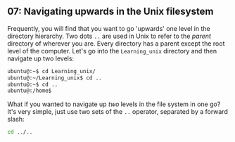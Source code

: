 ## 07: Navigating upwards in the Unix filesystem

Frequently, you will find that you want to go 'upwards' one level in the directory hierarchy. Two dots `..` are used in Unix to refer to the _parent_ directory of wherever you are. Every directory has a parent except the root level of the computer. Let's go into the `Learning_unix` directory and then navigate up two levels:

```bash
ubuntu@:~$ cd Learning_unix/
ubuntu@:~/Learning_unix$ cd ..
ubuntu@:~$ cd ..
ubuntu@:/home$
```

What if you wanted to navigate up _two_ levels in the file system in one go? It's very simple, just use two sets of the `..` operator, separated by a forward slash:

```bash
cd ../..
```
